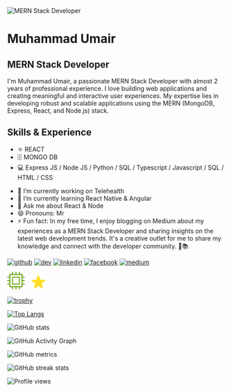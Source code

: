![MERN Stack Developer](https://i.pinimg.com/originals/e8/34/04/e83404cc18b8750cb88e40281b24dd2d.png)

# Muhammad Umair
## MERN Stack Developer

I'm Muhammad Umair, a passionate MERN Stack Developer with almost 2 years of professional experience. I love building web applications and creating meaningful and interactive user experiences. My expertise lies in developing robust and scalable applications using the MERN (MongoDB, Express, React, and Node.js) stack.


## Skills & Experience
* ⚛️ REACT
* 🗄️ MONGO DB
* 💻 Express JS / Node JS / Python / SQL / Typescript / Javascript / SQL / HTML / CSS

- 🔭 I’m currently working on Telehealth 
- 🌱 I’m currently learning React Native & Angular 
- 💬 Ask me about React & Node 
- 😄 Pronouns: Mr 
- ⚡ Fun fact: In my free time, I enjoy blogging on Medium about my experiences as a MERN Stack Developer and sharing insights on the latest web development trends. It's a creative outlet for me to share my knowledge and connect with the developer community. 📝📚 


[<img src='https://cdn.jsdelivr.net/npm/simple-icons@3.0.1/icons/github.svg' alt='github' height='40'>](https://github.com/MianUmair001)  [<img src='https://cdn.jsdelivr.net/npm/simple-icons@3.0.1/icons/dev-dot-to.svg' alt='dev' height='40'>](https://dev.to/amianumair)  [<img src='https://cdn.jsdelivr.net/npm/simple-icons@3.0.1/icons/linkedin.svg' alt='linkedin' height='40'>](https://www.linkedin.com/in/muhammadumairakram/)  [<img src='https://cdn.jsdelivr.net/npm/simple-icons@3.0.1/icons/facebook.svg' alt='facebook' height='40'>](https://www.facebook.com/mianumairbinakram)  [<img src='https://cdn.jsdelivr.net/npm/simple-icons@3.0.1/icons/medium.svg' alt='medium' height='40'>](https://medium.com/@amianumair)  

<a href='https://docs.github.com/en/developers'><img src='https://raw.githubusercontent.com/acervenky/animated-github-badges/master/assets/devbadge.gif' width='40' height='40'></a> <a href='https://stars.github.com/'><img src='https://raw.githubusercontent.com/acervenky/animated-github-badges/master/assets/starbadge.gif' width='35' height='35'></a> 

[![trophy](https://github-profile-trophy.vercel.app/?username=MianUmair001)](https://github.com/ryo-ma/github-profile-trophy)

[![Top Langs](https://github-readme-stats.vercel.app/api/top-langs/?username=MianUmair001)](https://github.com/anuraghazra/github-readme-stats)

![GitHub stats](https://github-readme-stats.vercel.app/api?username=MianUmair001&show_icons=true)  

![GitHub Activity Graph](https://activity-graph.herokuapp.com/graph?username=MianUmair001)  

![GitHub metrics](https://metrics.lecoq.io/MianUmair001)  

![GitHub streak stats](https://streak-stats.demolab.com/?user=MianUmair001)  

![Profile views](https://gpvc.arturio.dev/MianUmair001)  
